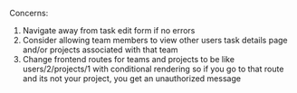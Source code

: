 
Concerns:
1. Navigate away from task edit form if no errors
2. Consider allowing team members to view other users task details page and/or projects associated with that team
3. Change frontend routes for teams and projects to be like users/2/projects/1 with conditional rendering so if you go to that route and its not your project, you get an unauthorized message







